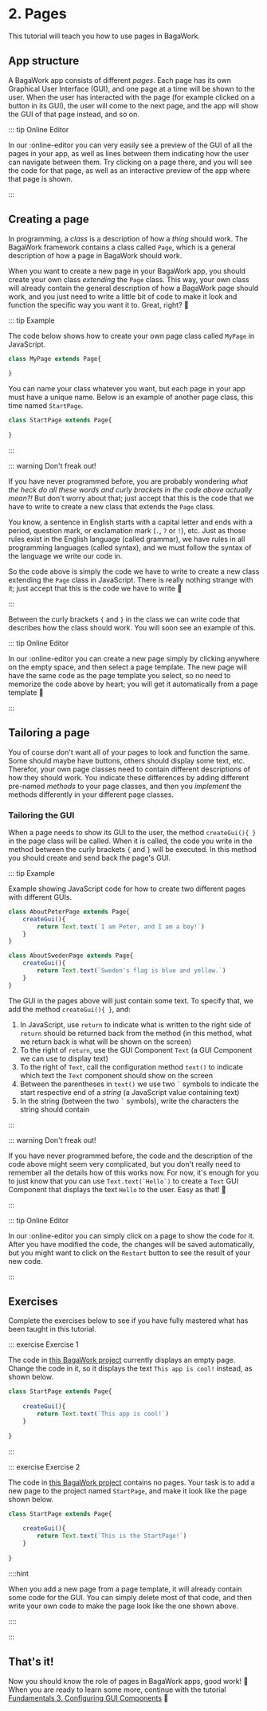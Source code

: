 <script>
	import ViewApp from '$lib/ViewApp.svelte'
</script>

# 2. Pages
This tutorial will teach you how to use pages in BagaWork.

## App structure
A BagaWork app consists of different *pages*. Each page has its own Graphical User Interface (GUI), and one page at a time will be shown to the user. When the user has interacted with the page (for example clicked on a button in its GUI), the user will come to the next page, and the app will show the GUI of that page instead, and so on.

::: tip Online Editor

In our :online-editor you can very easily see a preview of the GUI of all the pages in your app, as well as lines between them indicating how the user can navigate between them. Try clicking on a page there, and you will see the code for that page, as well as an interactive preview of the app where that page is shown.

:::

## Creating a page
In programming, a *class* is a description of how a *thing* should work. The BagaWork framework contains a class called `Page`, which is a general description of how a page in BagaWork should work.

When you want to create a new page in your BagaWork app, you should create your own class *extending* the `Page` class. This way, your own class will already contain the general description of how a BagaWork page should work, and you just need to write a little bit of code to make it look and function the specific way you want it to. Great, right? 🙂

::: tip Example

The code below shows how to create your own page class called `MyPage` in JavaScript.

```js
class MyPage extends Page{
	
}
```

You can name your class whatever you want, but each page in your app must have a unique name. Below is an example of another page class, this time named `StartPage`.

```js
class StartPage extends Page{
	
}
```

:::

::: warning Don't freak out!

If you have never programmed before, you are probably wondering *what the heck do all these words and curly brackets in the code above actually mean?!* But don't worry about that; just accept that this is the code that we have to write to create a new class that extends the `Page` class.

You know, a sentence in English starts with a capital letter and ends with a period, question mark, or exclamation mark (`.`, `?` or `!`), etc. Just as those rules exist in the English language (called grammar), we have rules in all programming languages (called syntax), and we must follow the syntax of the language we write our code in.

So the code above is simply the code we have to write to create a new class extending the `Page` class in JavaScript. There is really nothing strange with it; just accept that this is the code we have to write 🙂

:::

Between the curly brackets `{` and `}` in the class we can write code that describes how the class should work. You will soon see an example of this.

::: tip Online Editor

In our :online-editor you can create a new page simply by clicking anywhere on the empty space, and then select a page template. The new page will have the same code as the page template you select, so no need to memorize the code above by heart; you will get it automatically from a page template 🙂

:::

## Tailoring a page
You of course don't want all of your pages to look and function the same. Some should maybe have buttons, others should display some text, etc. Therefor, your own page classes need to contain different descriptions of how they should work. You indicate these differences by adding different pre-named *methods* to your page classes, and then you *implement* the methods differently in your different page classes.

### Tailoring the GUI
When a page needs to show its GUI to the user, the method `createGui(){ }` in the page class will be called. When it is called, the code you write in the method between the curly brackets `{` and `}` will be executed. In this method you should create and send back the page's GUI.

::: tip Example

Example showing JavaScript code for how to create two different pages with different GUIs.

```js baga-editor-code
class AboutPeterPage extends Page{
	createGui(){
		return Text.text(`I am Peter, and I am a boy!`)
	}
}

class AboutSwedenPage extends Page{
	createGui(){
		return Text.text(`Sweden's flag is blue and yellow.`)
	}
}
```

The GUI in the pages above will just contain some text. To specify that, we add the method `createGui(){ }`, and:

1. In JavaScript, use `return` to indicate what is written to the right side of `return` should be returned back from the method (in this method, what we return back is what will be shown on the screen)
2. To the right of `return`, use the GUI Component `Text` (a GUI Component we can use to display text)
3. To the right of `Text`, call the configuration method `text()` to indicate which text the `Text` component should show on the screen
4. Between the parentheses in `text()` we use two `` ` `` symbols to indicate the start respective end of a *string* (a JavaScript value containing text)
5. In the string (between the two `` ` `` symbols), write the characters the string should contain

:::

::: warning Don't freak out!

If you have never programmed before, the code and the description of the code above might seem very complicated, but you don't really need to remember all the details how of this works now. For now, it's enough for you to just know that you can use `` Text.text(`Hello`) `` to create a `Text` GUI Component that displays the text `Hello` to the user. Easy as that! 🙂

:::

::: tip Online Editor

In our :online-editor you can simply click on a page to show the code for it. After you have modified the code, the changes will be saved automatically, but you might want to click on the `Restart` button to see the result of your new code.

:::



## Exercises
Complete the exercises below to see if you have fully mastered what has been taught in this tutorial.

::: exercise Exercise 1

The code in [this BagaWork project](/editor#eNq1kl1LwzAUhv9KODeuEEZXGUhvpIrILhRxAx12sNCebsMuKckpbpT+d9PVlbWsEwQvGs7Jez6evLQAkWXgFxCpGMGHKBXGsKd9kGUMd4QyNszGRShDqr5IoyCcktD0IlY4cGqFNFKuJWuE6rasm0ooOSQqjVEb8D8K2MTgjzhIsa02HlqAg0oSg/QOvnuM5zYuFxwyO6/VWQ+b1EkLvNnfwFdJh/4x33S5Z7Z8SPYYLJdOi53DDnzPtVB78K/dBmiG2yy1w1pgLZbAfE6SIM7TvwC9qi8zjNabNNYoB7UU0jQTEfJjdgIdaGR7lbODMYzWQrLRze3S4ec771Wab+WZBd3CkO5yIiV/1jyrk5G/1M7RXCg+Kk7nR6mt9DpWPkhCHazw/418Wwu6MpWXmtn5/Ra23jpyT+rayrhP8Xp7vHHP1o5Zi/IbAX5ZWg==) currently displays an empty page. Change the code in it, so it displays the text `This app is cool!` instead, as shown below.

```js baga-show
class StartPage extends Page{
	
	createGui(){
		return Text.text(`This app is cool!`)
	}
	
}
```

:::


::: exercise Exercise 2

The code in [this BagaWork project](/editor#eNq1UdFKwzAU/ZVwX1yhjLUwHH2RKiI+KOIGOuxgob3dhm0Sklt0lP676bqOtaz65ENCbs495+aclMCVgqCEWCYIAcQZN4Y97UOlGH4TisQwey4jEVG9Yo2ccE5c0wvf4MhpENJIhRbsBNS3VUOqoHIhlVmC2kDwUcIugcBzQfC8nniggAsyTQ3Su4Ums7ZaQuBfVysXlJWsycfjAnOV2Xd09DoOQvP5mIZJkR1ec7JSFz0vD8Wu7+JVfplxvN1liUYxaqCI5orH6LbVwkqOyW6jdaiR7WXBDhYZbblg3uxm7biXmXcyK3JxYUC/MaLbgkiK45hneSb5R+8SzS/NLeL0fqmJ0u9FeS8IdbjB/w/ybcvpytRZamb1hyPsePUmZ31dZDqE+IMcfzowtRfWqvoBIG0sOQ==) contains no pages. Your task is to add a new page to the project named `StartPage`, and make it look like the page shown below.

```js baga-show
class StartPage extends Page{
	
	createGui(){
		return Text.text(`This is the StartPage!`)
	}
	
}
```

::::hint

When you add a new page from a page template, it will already contain some code for the GUI. You can simply delete most of that code, and then write your own code to make the page look like the one shown above.

::::

:::

## That's it!
Now you should know the role of pages in BagaWork apps, good work! 🥳 When you are ready to learn some more, continue with the tutorial [Fundamentals 3. Configuring GUI Components](../configuring-gui-components/) 🙂